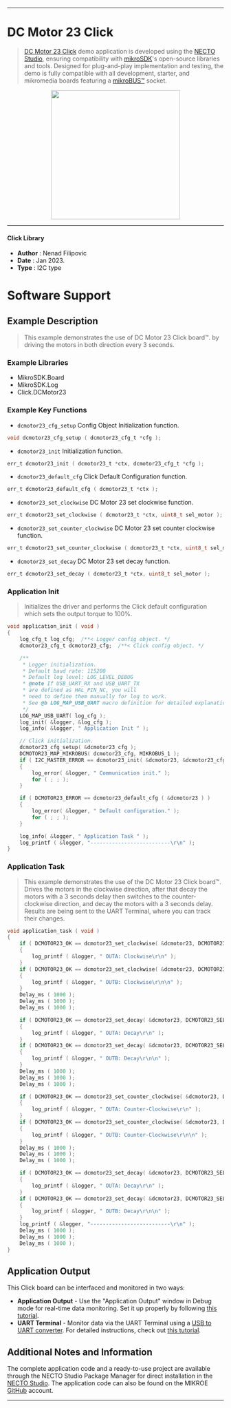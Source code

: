 
---
# DC Motor 23 Click

> [DC Motor 23 Click](https://www.mikroe.com/?pid_product=MIKROE-5476) demo application is developed using
the [NECTO Studio](https://www.mikroe.com/necto), ensuring compatibility with [mikroSDK](https://www.mikroe.com/mikrosdk)'s
open-source libraries and tools. Designed for plug-and-play implementation and testing, the demo is fully compatible with
all development, starter, and mikromedia boards featuring a [mikroBUS&trade;](https://www.mikroe.com/mikrobus) socket.

<p align="center">
  <img src="https://www.mikroe.com/?pid_product=MIKROE-5476&image=1" height=300px>
</p>

---

#### Click Library

- **Author**        : Nenad Filipovic
- **Date**          : Jan 2023.
- **Type**          : I2C type

# Software Support

## Example Description

> This example demonstrates the use of DC Motor 23 Click board&trade;. 
> by driving the motors in both direction every 3 seconds.

### Example Libraries

- MikroSDK.Board
- MikroSDK.Log
- Click.DCMotor23

### Example Key Functions

- `dcmotor23_cfg_setup` Config Object Initialization function.
```c
void dcmotor23_cfg_setup ( dcmotor23_cfg_t *cfg );
```

- `dcmotor23_init` Initialization function.
```c
err_t dcmotor23_init ( dcmotor23_t *ctx, dcmotor23_cfg_t *cfg );
```

- `dcmotor23_default_cfg` Click Default Configuration function.
```c
err_t dcmotor23_default_cfg ( dcmotor23_t *ctx );
```

- `dcmotor23_set_clockwise` DC Motor 23 set clockwise function.
```c
err_t dcmotor23_set_clockwise ( dcmotor23_t *ctx, uint8_t sel_motor );
```

- `dcmotor23_set_counter_clockwise` DC Motor 23 set counter clockwise function.
```c
err_t dcmotor23_set_counter_clockwise ( dcmotor23_t *ctx, uint8_t sel_motor );
```

- `dcmotor23_set_decay` DC Motor 23 set decay function.
```c
err_t dcmotor23_set_decay ( dcmotor23_t *ctx, uint8_t sel_motor );
```

### Application Init

> Initializes the driver and performs the Click default configuration 
> which sets the output torque to 100%.

```c
void application_init ( void ) 
{
    log_cfg_t log_cfg;  /**< Logger config object. */
    dcmotor23_cfg_t dcmotor23_cfg;  /**< Click config object. */

    /** 
     * Logger initialization.
     * Default baud rate: 115200
     * Default log level: LOG_LEVEL_DEBUG
     * @note If USB_UART_RX and USB_UART_TX 
     * are defined as HAL_PIN_NC, you will 
     * need to define them manually for log to work. 
     * See @b LOG_MAP_USB_UART macro definition for detailed explanation.
     */
    LOG_MAP_USB_UART( log_cfg );
    log_init( &logger, &log_cfg );
    log_info( &logger, " Application Init " );

    // Click initialization.
    dcmotor23_cfg_setup( &dcmotor23_cfg );
    DCMOTOR23_MAP_MIKROBUS( dcmotor23_cfg, MIKROBUS_1 );
    if ( I2C_MASTER_ERROR == dcmotor23_init( &dcmotor23, &dcmotor23_cfg ) ) 
    {
        log_error( &logger, " Communication init." );
        for ( ; ; );
    }

    if ( DCMOTOR23_ERROR == dcmotor23_default_cfg ( &dcmotor23 ) )
    {
        log_error( &logger, " Default configuration." );
        for ( ; ; );
    }

    log_info( &logger, " Application Task " );
    log_printf ( &logger, "--------------------------\r\n" );
}
```

### Application Task

> This example demonstrates the use of the DC Motor 23  Click board&trade;.
> Drives the motors in the clockwise direction,
> after that decay the motors with a 3 seconds delay
> then switches to the counter-clockwise direction, 
> and decay the motors with a 3 seconds delay.
> Results are being sent to the UART Terminal, where you can track their changes.

```c
void application_task ( void ) 
{    
    if ( DCMOTOR23_OK == dcmotor23_set_clockwise( &dcmotor23, DCMOTOR23_SEL_OUT_A ) )
    {
        log_printf ( &logger, " OUTA: Clockwise\r\n" );
    }
    if ( DCMOTOR23_OK == dcmotor23_set_clockwise( &dcmotor23, DCMOTOR23_SEL_OUT_B ) )
    {
        log_printf ( &logger, " OUTB: Clockwise\r\n\n" );
    }
    Delay_ms ( 1000 );
    Delay_ms ( 1000 );
    Delay_ms ( 1000 );

    if ( DCMOTOR23_OK == dcmotor23_set_decay( &dcmotor23, DCMOTOR23_SEL_OUT_A ) )
    {
        log_printf ( &logger, " OUTA: Decay\r\n" );
    }
    if ( DCMOTOR23_OK == dcmotor23_set_decay( &dcmotor23, DCMOTOR23_SEL_OUT_B ) )
    {
        log_printf ( &logger, " OUTB: Decay\r\n\n" );
    }
    Delay_ms ( 1000 );
    Delay_ms ( 1000 );
    Delay_ms ( 1000 );

    if ( DCMOTOR23_OK == dcmotor23_set_counter_clockwise( &dcmotor23, DCMOTOR23_SEL_OUT_A ) )
    {
        log_printf ( &logger, " OUTA: Counter-Clockwise\r\n" );
    }
    if ( DCMOTOR23_OK == dcmotor23_set_counter_clockwise( &dcmotor23, DCMOTOR23_SEL_OUT_B ) )
    {
        log_printf ( &logger, " OUTB: Counter-Clockwise\r\n\n" );
    }
    Delay_ms ( 1000 );
    Delay_ms ( 1000 );
    Delay_ms ( 1000 );

    if ( DCMOTOR23_OK == dcmotor23_set_decay( &dcmotor23, DCMOTOR23_SEL_OUT_A ) )
    {
        log_printf ( &logger, " OUTA: Decay\r\n" );
    }
    if ( DCMOTOR23_OK == dcmotor23_set_decay( &dcmotor23, DCMOTOR23_SEL_OUT_B ) )
    {
        log_printf ( &logger, " OUTB: Decay\r\n\n" );
    }
    log_printf ( &logger, "--------------------------\r\n" );
    Delay_ms ( 1000 );
    Delay_ms ( 1000 );
    Delay_ms ( 1000 );
}
```

## Application Output

This Click board can be interfaced and monitored in two ways:
- **Application Output** - Use the "Application Output" window in Debug mode for real-time data monitoring.
Set it up properly by following [this tutorial](https://www.youtube.com/watch?v=ta5yyk1Woy4).
- **UART Terminal** - Monitor data via the UART Terminal using
a [USB to UART converter](https://www.mikroe.com/click/interface/usb?interface*=uart,uart). For detailed instructions,
check out [this tutorial](https://help.mikroe.com/necto/v2/Getting%20Started/Tools/UARTTerminalTool).

## Additional Notes and Information

The complete application code and a ready-to-use project are available through the NECTO Studio Package Manager for 
direct installation in the [NECTO Studio](https://www.mikroe.com/necto). The application code can also be found on
the MIKROE [GitHub](https://github.com/MikroElektronika/mikrosdk_click_v2) account.

---
